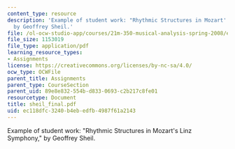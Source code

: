 ```yaml
---
content_type: resource
description: 'Example of student work: "Rhythmic Structures in Mozart''s Linz Symphony,"
  by Geoffrey Sheil.'
file: /ol-ocw-studio-app/courses/21m-350-musical-analysis-spring-2008/ec118dfc3240b4ebedfb4987f61a2143_sheil_final.pdf
file_size: 1153019
file_type: application/pdf
learning_resource_types:
- Assignments
license: https://creativecommons.org/licenses/by-nc-sa/4.0/
ocw_type: OCWFile
parent_title: Assignments
parent_type: CourseSection
parent_uid: 89e8e832-554b-d833-0693-c2b217c8fe01
resourcetype: Document
title: sheil_final.pdf
uid: ec118dfc-3240-b4eb-edfb-4987f61a2143
---
```

Example of student work: "Rhythmic Structures in Mozart's Linz Symphony," by Geoffrey Sheil.